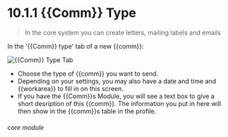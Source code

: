 # 10.1.1    {{Comm}} Type

> In the core system you can create letters, mailing labels and emails 

In the '{{Comm}} type' tab of a new {{comm}}:

![{{Comm}} Type Tab](10.1.1a.png)

- Choose the type of {{comm}} you want to send. 
- Depending on your settings, you may also have a date and time and {{workarea}} to fill in on this screen.
- If you have the {{Comm}}s Module, you will see a text box to give a short desription of this {{comm}}. The information you put in here will then show in the {{comm}}s table in the profile. 


###### core module

